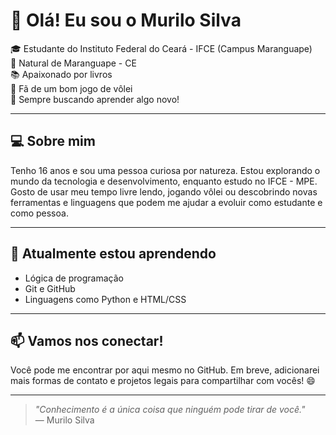 # 👋 Olá! Eu sou o Murilo Silva

🎓 Estudante do Instituto Federal do Ceará - IFCE (Campus Maranguape)  
📍 Natural de Maranguape - CE  
📚 Apaixonado por livros  
🏐 Fã de um bom jogo de vôlei  
🧠 Sempre buscando aprender algo novo!

---

## 💻 Sobre mim

Tenho 16 anos e sou uma pessoa curiosa por natureza. Estou explorando o mundo da tecnologia e desenvolvimento, enquanto estudo no IFCE - MPE. Gosto de usar meu tempo livre lendo, jogando vôlei ou descobrindo novas ferramentas e linguagens que podem me ajudar a evoluir como estudante e como pessoa.

---

## 🌱 Atualmente estou aprendendo

- Lógica de programação  
- Git e GitHub  
- Linguagens como Python e HTML/CSS  

---

## 📫 Vamos nos conectar!

Você pode me encontrar por aqui mesmo no GitHub. Em breve, adicionarei mais formas de contato e projetos legais para compartilhar com vocês! 😄

---

> *"Conhecimento é a única coisa que ninguém pode tirar de você."*  
> — Murilo Silva
